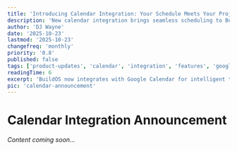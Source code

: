 ```yaml
---
title: 'Introducing Calendar Integration: Your Schedule Meets Your Projects'
description: 'New calendar integration brings seamless scheduling to BuildOS. Connect Google Calendar and let AI help you plan your time.'
author: 'DJ Wayne'
date: '2025-10-23'
lastmod: '2025-10-23'
changefreq: 'monthly'
priority: '0.8'
published: false
tags: ['product-updates', 'calendar', 'integration', 'features', 'google-calendar']
readingTime: 6
excerpt: 'BuildOS now integrates with Google Calendar for intelligent time blocking and task scheduling. Learn how to connect your calendar.'
pic: 'calendar-announcement'
---
```


# Calendar Integration Announcement

_Content coming soon..._
